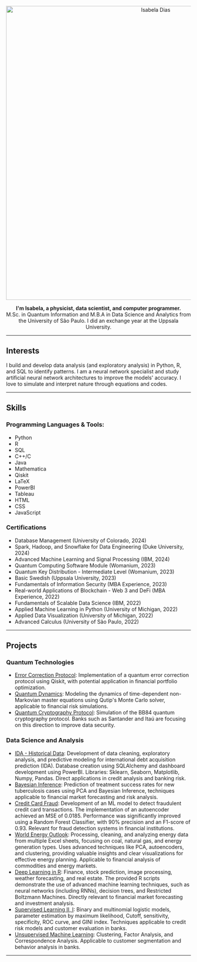 <p align="center">
  <img src="https://github.com/isadays/isadays/assets/59461869/ef598ea3-55c5-4b2a-8d6b-3b42fbb85253" alt="Isabela Dias" style="width:800px; height:auto;">
</p>

<p align="center">
  <b>I'm Isabela, a physicist, data scientist, and computer programmer.</b><br>
  M.Sc. in Quantum Information and M.B.A in Data Science and Analytics from the University of São Paulo. I did an exchange year at the Uppsala University.
</p>

---

## Interests
I build and develop data analysis (and exploratory analysis) in Python, R, and SQL to identify patterns. I am a neural network specialist and study artificial neural network architectures to improve the models' accuracy. I love to simulate and interpret nature through equations and codes.

---

## Skills

### Programming Languages & Tools:
- Python
- R
- SQL
- C++/C
- Java
- Mathematica
- Qiskit
- LaTeX
- PowerBI
- Tableau
- HTML
- CSS
- JavaScript

### Certifications
- Database Management (University of Colorado, 2024)
- Spark, Hadoop, and Snowflake for Data Engineering (Duke University, 2024)
- Advanced Machine Learning and Signal Processing (IBM, 2024)
- Quantum Computing Software Module (Womanium, 2023)
- Quantum Key Distribution - Intermediate Level (Womanium, 2023)
- Basic Swedish (Uppsala University, 2023)
- Fundamentals of Information Security (MBA Experience, 2023)
- Real-world Applications of Blockchain - Web 3 and DeFi (MBA Experience, 2022)
- Fundamentals of Scalable Data Science (IBM, 2022)
- Applied Machine Learning in Python (University of Michigan, 2022)
- Applied Data Visualization (University of Michigan, 2022)
- Advanced Calculus (University of São Paulo, 2022)

---

## Projects

### Quantum Technologies
- [Error Correction Protocol](https://github.com/isadays/ErrorCorrection): Implementation of a quantum error correction protocol using Qiskit, with potential application in financial portfolio optimization.
- [Quantum Dynamics](https://github.com/isadays/Non-MarkovianDynamics): Modeling the dynamics of time-dependent non-Markovian master equations using Qutip's Monte Carlo solver, applicable to financial risk simulations.
- [Quantum Cryptography Protocol](https://github.com/isadays/BB84-Protocol): Simulation of the BB84 quantum cryptography protocol. Banks such as Santander and Itaú are focusing on this direction to improve data security.

### Data Science and Analysis
- [IDA - Historical Data](https://github.com/isadays/IDA--Historical-Data): Development of data cleaning, exploratory analysis, and predictive modeling for international debt acquisition prediction (IDA). Database creation using SQLAlchemy and dashboard development using PowerBI. Libraries: Sklearn, Seaborn, Matplotlib, Numpy, Pandas. Direct applications in credit analysis and banking risk.
- [Bayesian Inference](https://github.com/isadays/BayesianInference/): Prediction of treatment success rates for new tuberculosis cases using PCA and Bayesian Inference, techniques applicable to financial market forecasting and risk analysis.
- [Credit Card Fraud](https://github.com/isadays/CreditCardFraud): Development of an ML model to detect fraudulent credit card transactions. The implementation of an autoencoder achieved an MSE of 0.0185. Performance was significantly improved using a Random Forest Classifier, with 90% precision and an F1-score of 0.93. Relevant for fraud detection systems in financial institutions.
- [World Energy Outlook](https://github.com/isadays/Energy): Processing, cleaning, and analyzing energy data from multiple Excel sheets, focusing on coal, natural gas, and energy generation types. Uses advanced techniques like PCA, autoencoders, and clustering, providing valuable insights and clear visualizations for effective energy planning. Applicable to financial analysis of commodities and energy markets.
- [Deep Learning in R](https://github.com/isadays/DeepLearning): Finance, stock prediction, image processing, weather forecasting, and real estate. The provided R scripts demonstrate the use of advanced machine learning techniques, such as neural networks (including RNNs), decision trees, and Restricted Boltzmann Machines. Directly relevant to financial market forecasting and investment analysis.
- [Supervised Learning II, I](https://github.com/isadays/Supervised-MLII): Binary and multinomial logistic models, parameter estimation by maximum likelihood, Cutoff, sensitivity, specificity, ROC curve, and GINI index. Techniques applicable to credit risk models and customer evaluation in banks.
- [Unsupervised Machine Learning](https://github.com/isadays/Unsupervised-ML): Clustering, Factor Analysis, and Correspondence Analysis. Applicable to customer segmentation and behavior analysis in banks.

---



